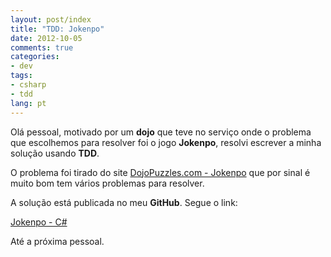 ```yaml
---
layout: post/index
title: "TDD: Jokenpo"
date: 2012-10-05
comments: true
categories:
- dev
tags:
- csharp
- tdd
lang: pt
---
```


Olá pessoal, motivado por um **dojo** que teve no serviço onde o problema que escolhemos para resolver foi o jogo **Jokenpo**, resolvi escrever a minha solução usando **TDD**.

<!--more-->

O problema foi tirado do site <a href="http://dojopuzzles.com/problemas/exibe/jokenpo/" target="_blank" rel="external noopener">DojoPuzzles.com - Jokenpo</a> que por sinal é muito bom tem vários problemas para resolver.

A solução está publicada no meu **GitHub**. Segue o link:

<a href="https://github.com/junioro/Jokenpo_CSharp" target="_blank" rel="external noopener">Jokenpo - C#</a>

Até a próxima pessoal.
